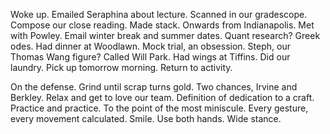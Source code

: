 Woke up. Emailed Seraphina about lecture. Scanned in our gradescope. Compose our close reading. Made stack. Onwards from Indianapolis. Met with Powley. Email winter break and summer dates. Quant research? Greek odes. Had dinner at Woodlawn. Mock trial, an obsession. Steph, our Thomas Wang figure? Called Will Park. Had wings at Tiffins. Did our laundry. Pick up tomorrow morning. Return to activity. 

On the defense. Grind until scrap turns gold. Two chances, Irvine and Berkley. Relax and get to love our team. Definition of dedication to a craft. Practice and practice. To the point of the most miniscule. Every gesture, every movement calculated. Smile. Use both hands. Wide stance.